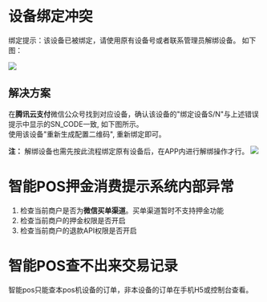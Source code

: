 # 设备绑定冲突
绑定提示：该设备已被绑定，请使用原有设备号或者联系管理员解绑设备。
如下图：

![](https://main.qcloudimg.com/raw/c899bf28b7c103cf1cd68477914bcdfb.png)

## 解决方案
在**腾讯云支付**微信公众号找到对应设备，确认该设备的"绑定设备S/N"与上述错误提示中显示的SN_CODE一致, 如下图所示。   
使用该设备"重新生成配置二维码", 重新绑定即可。

**注：** 解绑设备也需先按此流程绑定原有设备后，在APP内进行解绑操作才行。
![](https://main.qcloudimg.com/raw/c4bab68987e6a1cca1c212827e902aa3.png)

# 智能POS押金消费提示系统内部异常
1. 检查当前商户是否为**微信买单渠道**。买单渠道暂时不支持押金功能
2. 检查当前商户的押金权限是否开启
3. 检查当前商户的退款API权限是否开启

# 智能POS查不出来交易记录
智能pos只能查本pos机设备的订单，非本设备的订单在手机H5或控制台查看。
